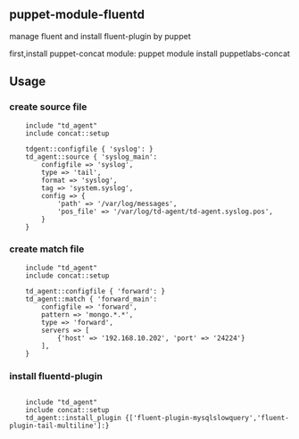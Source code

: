 ## puppet-module-fluentd

manage fluent and install fluent-plugin by puppet

first,install puppet-concat module: puppet module install puppetlabs-concat
      
## Usage

### create source file
``` 
    include "td_agent"
    include concat::setup

    tdgent::configfile { 'syslog': }
    td_agent::source { 'syslog_main': 
        configfile => 'syslog',
        type => 'tail',
        format => 'syslog',
        tag => 'system.syslog',
        config => {
            'path' => '/var/log/messages',
            'pos_file' => '/var/log/td-agent/td-agent.syslog.pos',
        }
    }
```

### create match file
```
    include "td_agent"
    include concat::setup

    td_agent::configfile { 'forward': }
    td_agent::match { 'forward_main': 
        configfile => 'forward',
        pattern => 'mongo.*.*',
        type => 'forward',
        servers => [
            {'host' => '192.168.10.202', 'port' => '24224'}
        ],
    }
```

### install fluentd-plugin
```

    include "td_agent"
    include concat::setup
    td_agent::install_plugin {['fluent-plugin-mysqlslowquery','fluent-plugin-tail-multiline']:}
```

